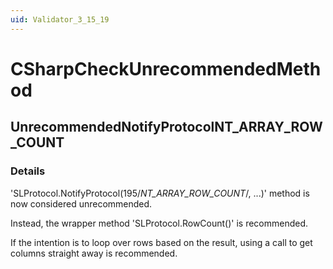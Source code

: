 ```yaml
---
uid: Validator_3_15_19
---
```


# CSharpCheckUnrecommendedMethod

## UnrecommendedNotifyProtocolNT_ARRAY_ROW_COUNT

<!-- Description, Properties, ... sections are auto-generated. -->
<!-- REPLACE ME AUTO-GENERATION -->

### Details

'SLProtocol.NotifyProtocol(195/*NT_ARRAY_ROW_COUNT*/, ...)' method is now considered unrecommended.

Instead, the wrapper method 'SLProtocol.RowCount()' is recommended.

If the intention is to loop over rows based on the result, using a call to get columns straight away is recommended.

<!-- Uncomment to add example code -->
<!--### Example code-->
